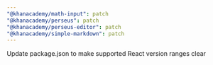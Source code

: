 ```yaml
---
"@khanacademy/math-input": patch
"@khanacademy/perseus": patch
"@khanacademy/perseus-editor": patch
"@khanacademy/simple-markdown": patch
---
```


Update package.json to make supported React version ranges clear
